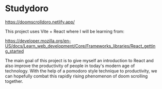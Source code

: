 # Studydoro

https://doomscrolldoro.netlify.app/

This project uses Vite + React where I will be learning from:

https://developer.mozilla.org/en-US/docs/Learn_web_development/Core/Frameworks_libraries/React_getting_started

The main goal of this project is to give myself an introduction to React and also improve the productivity of people in today's modern age of technology. With the help of a pomodoro style technique to productivity, we can hopefully combat this rapidly rising phenomenon of doom scrolling together.
